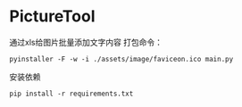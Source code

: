 # PictureTool
通过xls给图片批量添加文字内容
打包命令：
```shell
pyinstaller -F -w -i ./assets/image/faviceon.ico main.py
```
安装依赖
```shell
pip install -r requirements.txt
```